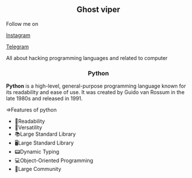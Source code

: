 <div align="center">
  <h2>Ghost viper</h2>
</div>
Follow me on

[Instagram](https://www.instagram.com/ghost_viper01?igsh=cWZoODg1bmNjeXBo)

[Telegram](https://t.me/ghost_viper01)

All about hacking programming languages and related to computer




<div align="center">
  <h3>Python</h3>
</div>

__**Python**__ is a high-level, general-purpose programming language known for its readability and ease of use. It was created by Guido van Rossum in the late 1980s and released in 1991. 

=>Features of python

- 📖Readability
- 📱Versatility
- 📚Large Standard Library
- 🖥Large Standard Library
- 📟Dynamic Typing
- 💻Object-Oriented Programming
- 📕Large Community

